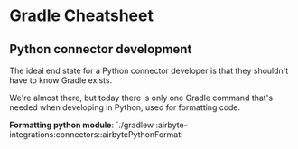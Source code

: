 # Gradle Cheatsheet

## Python connector development
The ideal end state for a Python connector developer is that they shouldn't have to know Gradle exists. 

We're almost there, but today there is only one Gradle command that's needed when developing in Python, used for formatting code.

**Formatting python module**: `./gradlew :airbyte-integrations:connectors:<name>:airbytePythonFormat:

